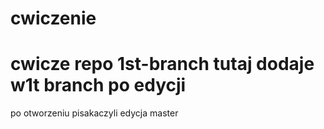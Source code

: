 # cwiczenie
cwicze repo
1st-branch
tutaj dodaje w1t branch po edycji
=======
po otworzeniu pisakaczyli edycja master
